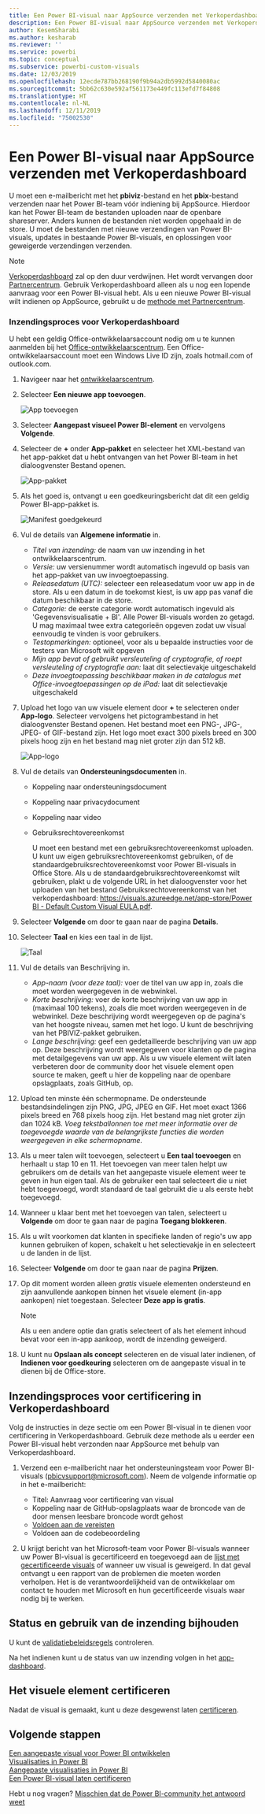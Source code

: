 ```yaml
---
title: Een Power BI-visual naar AppSource verzenden met Verkoperdashboard
description: Een Power BI-visual naar AppSource verzenden met Verkoperdashboard
author: KesemSharabi
ms.author: kesharab
ms.reviewer: ''
ms.service: powerbi
ms.topic: conceptual
ms.subservice: powerbi-custom-visuals
ms.date: 12/03/2019
ms.openlocfilehash: 12ecde787bb268190f9b94a2db5992d5840080ac
ms.sourcegitcommit: 5bb62c630e592af561173e449fc113efd7f84808
ms.translationtype: HT
ms.contentlocale: nl-NL
ms.lasthandoff: 12/11/2019
ms.locfileid: "75002530"
---
```

# <a name="submit-a-power-bi-visual-to-appsource-using-seller-dashboard"></a>Een Power BI-visual naar AppSource verzenden met Verkoperdashboard

U moet een e-mailbericht met het **pbiviz**-bestand en het **pbix**-bestand verzenden naar het Power BI-team vóór indiening bij AppSource. Hierdoor kan het Power BI-team de bestanden uploaden naar de openbare shareserver. Anders kunnen de bestanden niet worden opgehaald in de store. U moet de bestanden met nieuwe verzendingen van Power BI-visuals, updates in bestaande Power BI-visuals, en oplossingen voor geweigerde verzendingen verzenden.

>[!NOTE]
>[Verkoperdashboard](https://docs.microsoft.com/office/dev/store/use-the-seller-dashboard-to-submit-to-the-office-store) zal op den duur verdwijnen. Het wordt vervangen door [Partnercentrum](https://docs.microsoft.com/partner-center/). Gebruik Verkoperdashboard alleen als u nog een lopende aanvraag voor een Power BI-visual hebt. Als u een nieuwe Power BI-visual wilt indienen op AppSource, gebruikt u de [methode met Partnercentrum](office-store.md#submitting-to-appsource).

### <a name="seller-dashboard-submission-process"></a>Inzendingsproces voor Verkoperdashboard

U hebt een geldig Office-ontwikkelaarsaccount nodig om u te kunnen aanmelden bij het [Office-ontwikkelaarscentrum](https://dev.office.com/). Een Office-ontwikkelaarsaccount moet een Windows Live ID zijn, zoals hotmail.com of outlook.com.

1. Navigeer naar het [ontwikkelaarscentrum](https://sellerdashboard.microsoft.com/Application/Summary).

2. Selecteer **Een nieuwe app toevoegen**.

    ![App toevoegen](media/office-store/powerbi-custom-visual-add-an-app.png)

3. Selecteer **Aangepast visueel Power BI-element** en vervolgens **Volgende**.

4. Selecteer de **+** onder **App-pakket** en selecteer het XML-bestand van het app-pakket dat u hebt ontvangen van het Power BI-team in het dialoogvenster Bestand openen.

    ![App-pakket](media/office-store/powerbi-custom-visual-apppackage.png)

5. Als het goed is, ontvangt u een goedkeuringsbericht dat dit een geldig Power BI-app-pakket is.

    ![Manifest goedgekeurd](media/office-store/powerbi-custom-visual-manifest-approved.png)

6. Vul de details van **Algemene informatie** in.

   * *Titel van inzending:* de naam van uw inzending in het ontwikkelaarscentrum.
   * *Versie:* uw versienummer wordt automatisch ingevuld op basis van het app-pakket van uw invoegtoepassing.
   * *Releasedatum (UTC):* selecteer een releasedatum voor uw app in de store. Als u een datum in de toekomst kiest, is uw app pas vanaf die datum beschikbaar in de store.
   * *Categorie:* de eerste categorie wordt automatisch ingevuld als 'Gegevensvisualisatie + BI'. Alle Power BI-visuals worden zo getagd. U mag maximaal twee extra categorieën opgeven zodat uw visual eenvoudig te vinden is voor gebruikers.
   * *Testopmerkingen:* optioneel, voor als u bepaalde instructies voor de testers van Microsoft wilt opgeven
   * *Mijn app bevat of gebruikt versleuteling of cryptografie, of roept versleuteling of cryptografie aan:* laat dit selectievakje uitgeschakeld
   * *Deze invoegtoepassing beschikbaar maken in de catalogus met Office-invoegtoepassingen op de iPad:* laat dit selectievakje uitgeschakeld
7. Upload het logo van uw visuele element door **+** te selecteren onder **App-logo**. Selecteer vervolgens het pictogrambestand in het dialoogvenster Bestand openen. Het bestand moet een PNG-, JPG-, JPEG- of GIF-bestand zijn. Het logo moet exact 300 pixels breed en 300 pixels hoog zijn en het bestand mag niet groter zijn dan 512 kB.

    ![App-logo](media/office-store/powerbi-custom-visual-app-logo.png)

8. Vul de details van **Ondersteuningsdocumenten** in.

   * Koppeling naar ondersteuningsdocument
   * Koppeling naar privacydocument
   * Koppeling naar video
   * Gebruiksrechtovereenkomst

       U moet een bestand met een gebruiksrechtovereenkomst uploaden. U kunt uw eigen gebruiksrechtovereenkomst gebruiken, of de standaardgebruiksrechtovereenkomst voor Power BI-visuals in Office Store. Als u de standaardgebruiksrechtovereenkomst wilt gebruiken, plakt u de volgende URL in het dialoogvenster voor het uploaden van het bestand Gebruiksrechtovereenkomst van het verkoperdashboard: [https://visuals.azureedge.net/app-store/Power BI - Default Custom Visual EULA.pdf](https://visuals.azureedge.net/app-store/Power%20BI%20-%20Default%20Custom%20Visual%20EULA.pdf).

9. Selecteer **Volgende** om door te gaan naar de pagina **Details**.

10. Selecteer **Taal** en kies een taal in de lijst.

    ![Taal](media/office-store/powerbi-custom-visual-language.png)

11. Vul de details van Beschrijving in.

    * *App-naam (voor deze taal):* voer de titel van uw app in, zoals die moet worden weergegeven in de webwinkel.
    * *Korte beschrijving:* voer de korte beschrijving van uw app in (maximaal 100 tekens), zoals die moet worden weergegeven in de webwinkel. Deze beschrijving wordt weergegeven op de pagina's van het hoogste niveau, samen met het logo. U kunt de beschrijving van het PBIVIZ-pakket gebruiken.
    * *Lange beschrijving:* geef een gedetailleerde beschrijving van uw app op. Deze beschrijving wordt weergegeven voor klanten op de pagina met detailgegevens van uw app. Als u uw visuele element wilt laten verbeteren door de community door het visuele element open source te maken, geeft u hier de koppeling naar de openbare opslagplaats, zoals GitHub, op.

12. Upload ten minste één schermopname. De ondersteunde bestandsindelingen zijn PNG, JPG, JPEG en GIF. Het moet exact 1366 pixels breed en 768 pixels hoog zijn. Het bestand mag niet groter zijn dan 1024 kB. *Voeg tekstballonnen toe met meer informatie over de toegevoegde waarde van de belangrijkste functies die worden weergegeven in elke schermopname.*

12. Als u meer talen wilt toevoegen, selecteert u **Een taal toevoegen** en herhaalt u stap 10 en 11. Het toevoegen van meer talen helpt uw gebruikers om de details van het aangepaste visuele element weer te geven in hun eigen taal. Als de gebruiker een taal selecteert die u niet hebt toegevoegd, wordt standaard de taal gebruikt die u als eerste hebt toegevoegd.

13. Wanneer u klaar bent met het toevoegen van talen, selecteert u **Volgende** om door te gaan naar de pagina **Toegang blokkeren**.

14. Als u wilt voorkomen dat klanten in specifieke landen of regio's uw app kunnen gebruiken of kopen, schakelt u het selectievakje in en selecteert u de landen in de lijst.

15. Selecteer **Volgende** om door te gaan naar de pagina **Prijzen**.

16. Op dit moment worden alleen *gratis* visuele elementen ondersteund en zijn aanvullende aankopen binnen het visuele element (in-app aankopen) niet toegestaan. Selecteer **Deze app is gratis**.

    > [!NOTE]
    > Als u een andere optie dan gratis selecteert of als het element inhoud bevat voor een in-app aankoop, wordt de inzending geweigerd.

17. U kunt nu **Opslaan als concept** selecteren en de visual later indienen, of **Indienen voor goedkeuring** selecteren om de aangepaste visual in te dienen bij de Office-store.

## <a name="seller-dashboard-certification-submission-process"></a>Inzendingsproces voor certificering in Verkoperdashboard

Volg de instructies in deze sectie om een Power BI-visual in te dienen voor certificering in Verkoperdashboard. Gebruik deze methode als u eerder een Power BI-visual hebt verzonden naar AppSource met behulp van Verkoperdashboard.

1. Verzend een e-mailbericht naar het ondersteuningsteam voor Power BI-visuals (pbicvsupport@microsoft.com). Neem de volgende informatie op in het e-mailbericht:
    * Titel: Aanvraag voor certificering van visual
    * Koppeling naar de GitHub-opslagplaats waar de broncode van de door mensen leesbare broncode wordt gehost
    * [Voldoen aan de vereisten](power-bi-custom-visuals-certified.md#certification-requirements)
    * Voldoen aan de codebeoordeling

2. U krijgt bericht van het Microsoft-team voor Power BI-visuals wanneer uw Power BI-visual is gecertificeerd en toegevoegd aan de [lijst met gecertificeerde visuals](power-bi-custom-visuals-certified.md#list-of-power-bi-visuals-that-have-been-certified) of wanneer uw visual is geweigerd. In dat geval ontvangt u een rapport van de problemen die moeten worden verholpen. Het is de verantwoordelijkheid van de ontwikkelaar om contact te houden met Microsoft en hun gecertificeerde visuals waar nodig bij te werken.

## <a name="tracking-submission-status-and-usage"></a>Status en gebruik van de inzending bijhouden

U kunt de [validatiebeleidsregels](https://dev.office.com/officestore/docs/validation-policies#13-power-bi-custom-visuals) controleren.

Na het indienen kunt u de status van uw inzending volgen in het [app-dashboard](https://sellerdashboard.microsoft.com/Application/Summary/).

## <a name="certify-your-visual"></a>Het visuele element certificeren

Nadat de visual is gemaakt, kunt u deze desgewenst laten [certificeren](../developer/power-bi-custom-visuals-certified.md).

## <a name="next-steps"></a>Volgende stappen

[Een aangepaste visual voor Power BI ontwikkelen](visuals/custom-visual-develop-tutorial.md)  
[Visualisaties in Power BI](../visuals/power-bi-report-visualizations.md)  
[Aangepaste visualisaties in Power BI](../developer/power-bi-custom-visuals.md)  
[Een Power BI-visual laten certificeren](../developer/power-bi-custom-visuals-certified.md)

Hebt u nog vragen? [Misschien dat de Power BI-community het antwoord weet](https://community.powerbi.com/)
